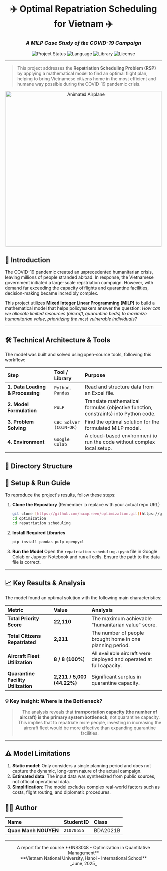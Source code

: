 <div align="center">

# ✈️ Optimal Repatriation Scheduling for Vietnam ✈️

### _A MILP Case Study of the COVID-19 Campaign_

</div>

<div align="center">

![Project Status](https://img.shields.io/badge/status-completed-green)
![Language](https://img.shields.io/badge/language-Python-blue)
![Library](https://img.shields.io/badge/library-PuLP-orange)
![License](https://img.shields.io/badge/license-MIT-brightgreen)

</div>

---

> This project addresses the **Repatriation Scheduling Problem (RSP)** by applying a mathematical model to find an optimal flight plan, helping to bring Vietnamese citizens home in the most efficient and humane way possible during the COVID-19 pandemic crisis.

<p align="center">
  <img src="https://i.pinimg.com/originals/3c/3d/8c/3c3d8c50e9a7e0c5242404f2d7a2b972.gif" alt="Animated Airplane" width="500"/>
</p>

## 🎯 Introduction

The COVID-19 pandemic created an unprecedented humanitarian crisis, leaving millions of people stranded abroad. In response, the Vietnamese government initiated a large-scale repatriation campaign. However, with demand far exceeding the capacity of flights and quarantine facilities, decision-making became incredibly complex.

This project utilizes **Mixed Integer Linear Programming (MILP)** to build a mathematical model that helps policymakers answer the question: *How can we allocate limited resources (aircraft, quarantine beds) to maximize humanitarian value, prioritizing the most vulnerable individuals?*

---

## 🛠️ Technical Architecture & Tools

The model was built and solved using open-source tools, following this workflow:

| Step | Tool / Library | Purpose |
| :--- | :--- | :--- |
| **1. Data Loading & Processing** | `Python`, `Pandas` | Read and structure data from an Excel file. |
| **2. Model Formulation** | `PuLP` | Translate mathematical formulas (objective function, constraints) into Python code. |
| **3. Problem Solving** | `CBC Solver (COIN-OR)` | Find the optimal solution for the formulated MILP model. |
| **4. Environment** | `Google Colab` | A cloud-based environment to run the code without complex local setup. |

## 📁 Directory Structure
## 🚀 Setup & Run Guide

To reproduce the project's results, follow these steps:

1.  **Clone the Repository** (Remember to replace with your actual repo URL)
    ```bash
    git clone [https://github.com/nauqcreen/optimization.git](https://github.com/nauqcreen/optimization.git)
    cd optimization
    cd repatriation scheduling
    ```

2.  **Install Required Libraries**
    ```bash
    pip install pandas pulp openpyxl
    ```

3.  **Run the Model**
    Open the `repatriation scheduling.ipynb` file in Google Colab or Jupyter Notebook and run all cells. Ensure the path to the data file is correct.

---

## 📈 Key Results & Analysis

The model found an optimal solution with the following main characteristics:

| Metric | Value | Analysis |
| :--- | :--- | :--- |
| **Total Priority Score** | **22,110** | The maximum achievable "humanitarian value" score. |
| **Total Citizens Repatriated**| **2,211** | The number of people brought home in one planning period. |
| **Aircraft Fleet Utilization** | **8 / 8 (100%)** | All available aircraft were deployed and operated at full capacity. |
| **Quarantine Facility Utilization** | **2,211 / 5,000 (44.22%)** | Significant surplus in quarantine capacity. |

### 💡 Key Insight: Where is the Bottleneck?

<div align="center">

> The analysis reveals that **transportation capacity (the number of aircraft) is the primary system bottleneck**, not quarantine capacity. This implies that to repatriate more people, investing in increasing the aircraft fleet would be more effective than expanding quarantine facilities.

</div>

---

## ⚠️ Model Limitations

1.  **Static model**: Only considers a single planning period and does not capture the dynamic, long-term nature of the actual campaign.
2.  **Estimated data**: The input data was synthesized from public sources, not official operational data.
3.  **Simplification**: The model excludes complex real-world factors such as costs, flight routing, and diplomatic procedures.

## 🧑‍💻 Author

| Name | Student ID | Class |
| :--- | :--- | :--- |
| **Quan Manh NGUYEN** | `21070555` | BDA2021B |

---
<div align="center">
A report for the course **INS3048 - Optimization in Quantitative Management** <br>
**Vietnam National University, Hanoi - International School** <br>
_June, 2025_
</div>
